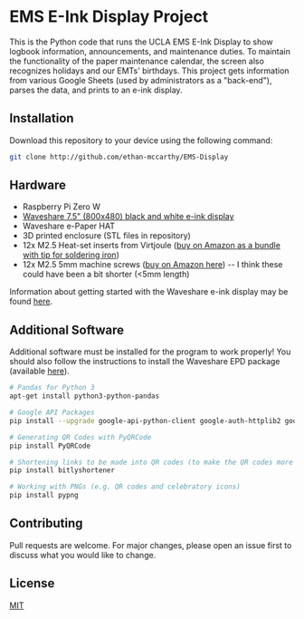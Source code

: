 # EMS E-Ink Display Project

This is the Python code that runs the UCLA EMS E-Ink Display to show logbook information, announcements, and maintenance duties. To maintain the functionality of the paper maintenance calendar, the screen also recognizes holidays and our EMTs' birthdays. This project gets information from various Google Sheets (used by administrators as a "back-end"), parses the data, and prints to an e-ink display. 

## Installation

Download this repository to your device using the following command:

```bash
git clone http://github.com/ethan-mccarthy/EMS-Display
```

## Hardware
- Raspberry Pi Zero W
- [Waveshare 7.5" (800x480) black and white e-ink display](https://www.waveshare.com/7.5inch-e-Paper-HAT.htm)
- Waveshare e-Paper HAT 
- 3D printed enclosure (STL files in repository)
- 12x M2.5 Heat-set inserts from Virtjoule ([buy on Amazon as a bundle with tip for soldering iron](https://www.amazon.com/gp/product/B000NHVPPO/ref=ppx_yo_dt_b_asin_title_o00_s00?ie=UTF8&psc=1))
- 12x M2.5 5mm machine screws ([buy on Amazon here](https://www.amazon.com/gp/product/B000NHVPPO/ref=ppx_yo_dt_b_asin_title_o00_s00?ie=UTF8&psc=1)) -- I think these could have been a bit shorter (<5mm length)

Information about getting started with the Waveshare e-ink display may be found [here](https://www.waveshare.com/wiki/7.5inch_e-Paper_HAT).

## Additional Software

Additional software must be installed for the program to work properly! You should also follow the instructions to install the Waveshare EPD package (available [here](https://www.waveshare.com/wiki/7.5inch_e-Paper_HAT)).

```bash
# Pandas for Python 3
apt-get install python3-python-pandas

# Google API Packages
pip install --upgrade google-api-python-client google-auth-httplib2 google-auth-oauthlib

# Generating QR Codes with PyQRCode
pip install PyQRCode

# Shortening links to be made into QR codes (to make the QR codes more simple)
pip install bitlyshortener

# Working with PNGs (e.g. QR codes and celebratory icons)
pip install pypng
```

## Contributing
Pull requests are welcome. For major changes, please open an issue first to discuss what you would like to change.

## License
[MIT](https://choosealicense.com/licenses/mit/)
